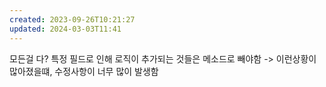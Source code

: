 ```yaml
---
created: 2023-09-26T10:21:27
updated: 2024-03-03T11:41
---
```

모든걸 다?
특정 필드로 인해 로직이 추가되는 것들은 메소드로 빼야함
-> 이런상황이 많아졌을떄, 수정사항이 너무 많이 발생함